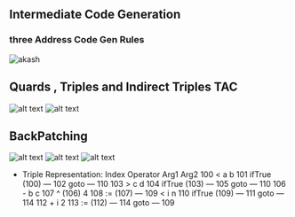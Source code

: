 ## Intermediate Code Generation 

### three Address Code Gen Rules 
![akash](<Screenshot 2025-04-08 at 10.44.16 PM.png>)

## Quards , Triples and Indirect Triples TAC
![alt text](<Screenshot 2025-04-08 at 10.53.35 PM.png>) 
![alt text](<Screenshot 2025-04-08 at 10.53.52 PM.png>)

## BackPatching 
![alt text](<Screenshot 2025-04-08 at 11.18.25 PM.png>)
![alt text](<Screenshot 2025-04-08 at 11.39.22 PM.png>)
![alt text](<Screenshot 2025-04-09 at 12.05.08 AM.png>)
- Triple Representation: Index		            Operator	Arg1	Arg2
                        100	                    <	a	b
       	                101	                    ifTrue	(100)	—
	                    102	                    goto	—	110
	                    103	                    >	c	d
	                    104	                    ifTrue	(103)	—
	                    105	                    goto	—	110
	                    106	                    -	b	c
	                    107	                    ^	(106)	4
	                    108	                    :=	(107)	—
	                    109	                    <	i	n
	                    110	                    ifTrue	(109)	—
	                    111	                    goto	—	114
	                    112                 +	i	2
	                    113	                    :=	(112)	—
	                    114	                    goto	—	109